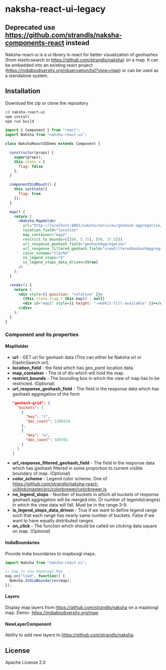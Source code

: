 
# naksha-react-ui-legacy

## Deprecated use https://github.com/strandls/naksha-components-react instead

Naksha-react-ui is a ui library in react for better visualization of geohashes (from elasticsearch or https://github.com/strandls/naksha) on a map. It can be embedded into an existing react project (https://indiabiodiversity.org/observation/list?view=map) or can be used as a standalone system.

## Installation

Download the zip or clone the repository

```sh
cd naksha-react-ui
npm install
npm run build
```

```jsx
import { Component } from "react";
import Naksha from "naksha-react-ui";

class NakshaReactUIDemo extends Component {

  constructor(props) {
    super(props);
    this.state = {
      flag: false
    };
  }

  componentDidMount() {
    this.setState({
      flag: true
    });
  }

  map() {
    return (
      <Naksha.MapHolder
        url="http://localhost:8081/naksha/services/geohash-aggregation/observation/observation"
        location_field="location"
        map_container="map2"
        restrict_to_bounds={[[68, 5.75], [98, 37.5]]}
        url_response_geohash_field="geohashAggregation"
        url_response_filtered_geohash_field="viewFilteredGeohashAggregation"
        color_scheme="YlOrRd"
        no_legend_stops="6"
        is_legend_stops_data_driven={true}
      />
    );
  }

  render() {
    return (
      <div style={{ position: "relative" }}>
        {this.state.flag ? this.map() : null}
        <div id="map2" style={{ height: "-webkit-fill-available" }}></div>
      </div>
    );
  }
}

```

### Component and its properties

#### MapHolder

- **url** - GET url for geohash data (This can either be Naksha url or ElasticSearch url).
- **location_field** - the field which has geo_point location data.
- **map_container** - The id of div which will hold the map.
- **restrict_bounds** - The bounding box in which the view of map has to be restricted. (Optional)
- **url_response_geohash_field** - The field in the response data which has geohash aggregation of the form
  ```json
  "geohash-grid": {
    "buckets": [
      {
        "key": "t",
        "doc_count": 1200310
      },
      {
        "key": "w",
        "doc_count": 109702
      }
    ]
  }
  ```
- **url_response_filtered_geohash_field** - The field in the response data which has geohash filtered in some proportion to current visible boundary of map. (Optional)
- **color_scheme** - Legend color scheme. One of https://github.com/strandls/naksha-react-ui/blob/master/src/colorbrewer/colorbrewer.js.
- **no_legend_stops** - Number of buckets in which all buckets of response geohash aggregation will be merged into. Or number of legends(ranges) in which the view data will fall. Must be in the range 3-9.
- **is_legend_stops_data_driven** - True if we want to define legend range such that each range has nearly same number of buckets. False if we want to have equally distributed ranges.
- **on_click** - The function which should be called on clicking data square on map. (Optional)

#### IndiaBoundaries

Provide India boundaries to mapboxgl maps.

```jsx
import Naksha from "naksha-react-ui";

// map is new mapboxgl.Map
map.on("load", function() {
  Naksha.IndiaBoundaries(map);
});
```

#### Layers

Display map layers from https://github.com/strandls/naksha on a mapboxgl map. Demo- https://indiabiodiversity.org/map

#### NewLayerComponent

Ability to add new layers to https://github.com/strandls/naksha.


## License

Apache License 2.0

